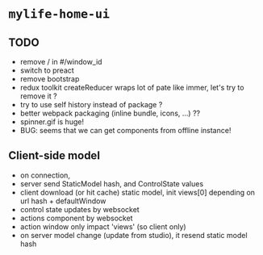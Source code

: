 # `mylife-home-ui`

## TODO
 - remove / in #/window_id
 - switch to preact
 - remove bootstrap
 - redux toolkit createReducer wraps lot of pate like immer, let's try to remove it ?
 - try to use self history instead of package ?
 - better webpack packaging (inline bundle, icons, ...) ??
 - spinner.gif is huge!
 - BUG: seems that we can get components from offline instance!

## Client-side model
  
 - on connection, 
  - server send StaticModel hash, and ControlState values
  - client download (or hit cache) static model, init views[0] depending on url hash + defaultWindow
 - control state updates by websocket
 - actions component by websocket
 - action window only impact 'views' (so client only)
 - on server model change (update from studio), it resend static model hash
